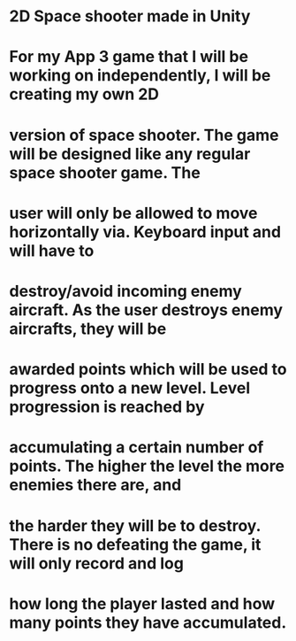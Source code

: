 # 2D Space shooter made in Unity
# For my App 3 game that I will be working on independently, I will be creating my own 2D
# version of space shooter. The game will be designed like any regular space shooter game. The
# user will only be allowed to move horizontally via. Keyboard input and will have to
# destroy/avoid incoming enemy aircraft. As the user destroys enemy aircrafts, they will be
# awarded points which will be used to progress onto a new level. Level progression is reached by
# accumulating a certain number of points. The higher the level the more enemies there are, and
# the harder they will be to destroy. There is no defeating the game, it will only record and log
# how long the player lasted and how many points they have accumulated.
